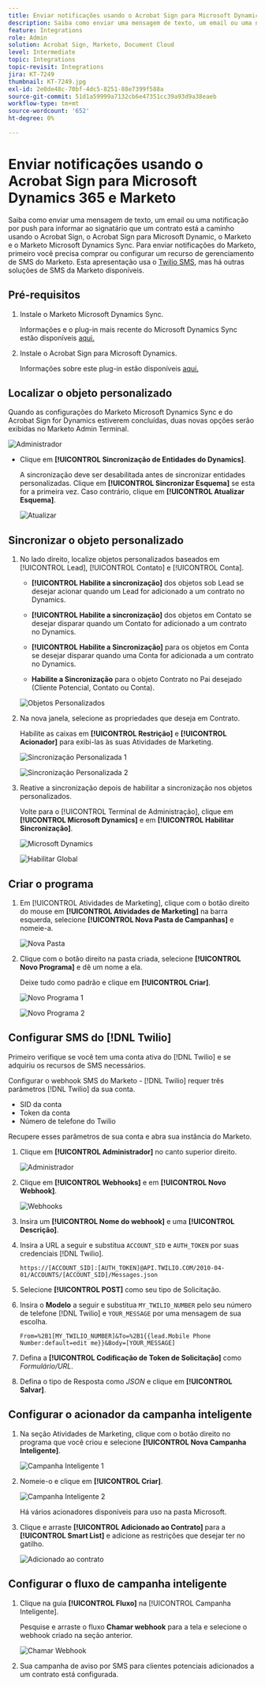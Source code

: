 ```yaml
---
title: Enviar notificações usando o Acrobat Sign para Microsoft Dynamics 365 e Marketo
description: Saiba como enviar uma mensagem de texto, um email ou uma notificação por push para permitir que o signatário saiba que um contrato está a caminho
feature: Integrations
role: Admin
solution: Acrobat Sign, Marketo, Document Cloud
level: Intermediate
topic: Integrations
topic-revisit: Integrations
jira: KT-7249
thumbnail: KT-7249.jpg
exl-id: 2e0de48c-70bf-4dc5-8251-88e7399f588a
source-git-commit: 51d1a59999a7132cb6e47351cc39a93d9a38eaeb
workflow-type: tm+mt
source-wordcount: '652'
ht-degree: 0%

---
```


# Enviar notificações usando o Acrobat Sign para Microsoft Dynamics 365 e Marketo

Saiba como enviar uma mensagem de texto, um email ou uma notificação por push para informar ao signatário que um contrato está a caminho usando o Acrobat Sign, o Acrobat Sign para Microsoft Dynamic, o Marketo e o Marketo Microsoft Dynamics Sync. Para enviar notificações do Marketo, primeiro você precisa comprar ou configurar um recurso de gerenciamento de SMS do Marketo. Esta apresentação usa o [Twilio SMS](https://launchpoint.marketo.com/twilio/twilio-sms-for-marketo/), mas há outras soluções de SMS da Marketo disponíveis.

## Pré-requisitos

1. Instale o Marketo Microsoft Dynamics Sync.

   Informações e o plug-in mais recente do Microsoft Dynamics Sync estão disponíveis [aqui.](https://experienceleague.adobe.com/docs/marketo/using/product-docs/crm-sync/microsoft-dynamics/marketo-plugin-releases-for-microsoft-dynamics.html)

1. Instale o Acrobat Sign para Microsoft Dynamics.

   Informações sobre este plug-in estão disponíveis [aqui.](https://helpx.adobe.com/ca/sign/using/microsoft-dynamics-integration-installation-guide.html)

## Localizar o objeto personalizado

Quando as configurações do Marketo Microsoft Dynamics Sync e do Acrobat Sign for Dynamics estiverem concluídas, duas novas opções serão exibidas no Marketo Admin Terminal.

![Administrador](assets/adminTerminal.png)

* Clique em **[!UICONTROL Sincronização de Entidades do Dynamics]**.

  A sincronização deve ser desabilitada antes de sincronizar entidades personalizadas. Clique em **[!UICONTROL Sincronizar Esquema]** se esta for a primeira vez. Caso contrário, clique em **[!UICONTROL Atualizar Esquema]**.

  ![Atualizar](assets/refreshSchema.png)

## Sincronizar o objeto personalizado

1. No lado direito, localize objetos personalizados baseados em [!UICONTROL Lead], [!UICONTROL Contato] e [!UICONTROL Conta].

   * **[!UICONTROL Habilite a sincronização]** dos objetos sob Lead se desejar acionar quando um Lead for adicionado a um contrato no Dynamics.

   * **[!UICONTROL Habilite a sincronização]** dos objetos em Contato se desejar disparar quando um Contato for adicionado a um contrato no Dynamics.

   * **[!UICONTROL Habilite a Sincronização]** para os objetos em Conta se desejar disparar quando uma Conta for adicionada a um contrato no Dynamics.

   * **Habilite a Sincronização** para o objeto Contrato no Pai desejado (Cliente Potencial, Contato ou Conta).

   ![Objetos Personalizados](assets/enableSyncDynamics.png)

1. Na nova janela, selecione as propriedades que deseja em Contrato.

   Habilite as caixas em **[!UICONTROL Restrição]** e **[!UICONTROL Acionador]** para exibi-las às suas Atividades de Marketing.

   ![Sincronização Personalizada 1](assets/entitySync1.png)

   ![Sincronização Personalizada 2](assets/entitySync2.png)

1. Reative a sincronização depois de habilitar a sincronização nos objetos personalizados.

   Volte para o [!UICONTROL Terminal de Administração], clique em **[!UICONTROL Microsoft Dynamics]** e em **[!UICONTROL Habilitar Sincronização]**.

   ![Microsoft Dynamics](assets/microsoftDynamics.png)

   ![Habilitar Global](assets/enableGlobalDynamics.png)

## Criar o programa

1. Em [!UICONTROL Atividades de Marketing], clique com o botão direito do mouse em **[!UICONTROL Atividades de Marketing]** na barra esquerda, selecione **[!UICONTROL Nova Pasta de Campanhas]** e nomeie-a.

   ![Nova Pasta](assets/newFolder.png)

1. Clique com o botão direito na pasta criada, selecione **[!UICONTROL Novo Programa]** e dê um nome a ela.

   Deixe tudo como padrão e clique em **[!UICONTROL Criar]**.

   ![Novo Programa 1](assets/newProgram1.png)

   ![Novo Programa 2](assets/newProgram2.png)

## Configurar SMS do [!DNL Twilio]

Primeiro verifique se você tem uma conta ativa do [!DNL Twilio] e se adquiriu os recursos de SMS necessários.

Configurar o webhook SMS do Marketo - [!DNL Twilio] requer três parâmetros [!DNL Twilio] da sua conta.

* SID da conta
* Token da conta
* Número de telefone do Twilio

Recupere esses parâmetros de sua conta e abra sua instância do Marketo.

1. Clique em **[!UICONTROL Administrador]** no canto superior direito.

   ![Administrador](assets/adminTab.png)

1. Clique em **[!UICONTROL Webhooks]** e em **[!UICONTROL Novo Webhook]**.

   ![Webhooks](assets/webhooks.png)

1. Insira um **[!UICONTROL Nome do webhook]** e uma **[!UICONTROL Descrição]**.

1. Insira a URL a seguir e substitua `ACCOUNT_SID` e `AUTH_TOKEN` por suas credenciais [!DNL Twilio].

   ```
   https://[ACCOUNT_SID]:[AUTH_TOKEN]@API.TWILIO.COM/2010-04-01/ACCOUNTS/[ACCOUNT_SID]/Messages.json
   ```

1. Selecione **[!UICONTROL POST]** como seu tipo de Solicitação.

1. Insira o **Modelo** a seguir e substitua `MY_TWILIO_NUMBER` pelo seu número de telefone [!DNL Twilio] e `YOUR_MESSAGE` por uma mensagem de sua escolha.

   ```
   From=%2B1[MY_TWILIO_NUMBER]&To=%2B1{{lead.Mobile Phone Number:default=edit me}}&Body=[YOUR_MESSAGE]
   ```

1. Defina a **[!UICONTROL Codificação de Token de Solicitação]** como *Formulário/URL*.

1. Defina o tipo de Resposta como *JSON* e clique em **[!UICONTROL Salvar]**.

## Configurar o acionador da campanha inteligente

1. Na seção Atividades de Marketing, clique com o botão direito no programa que você criou e selecione **[!UICONTROL Nova Campanha Inteligente]**.

   ![Campanha Inteligente 1](assets/smartCampaign1.png)

1. Nomeie-o e clique em **[!UICONTROL Criar]**.

   ![Campanha Inteligente 2](assets/smartCampaign3.png)

   Há vários acionadores disponíveis para uso na pasta Microsoft.

1. Clique e arraste **[!UICONTROL Adicionado ao Contrato]** para a **[!UICONTROL Smart List]** e adicione as restrições que desejar ter no gatilho.

   ![Adicionado ao contrato](assets/addedToAgreementDynamics.png)

## Configurar o fluxo de campanha inteligente

1. Clique na guia **[!UICONTROL Fluxo]** na [!UICONTROL Campanha Inteligente].

   Pesquise e arraste o fluxo **Chamar webhook** para a tela e selecione o webhook criado na seção anterior.

   ![Chamar Webhook](assets/callWebhook.png)

1. Sua campanha de aviso por SMS para clientes potenciais adicionados a um contrato está configurada.
